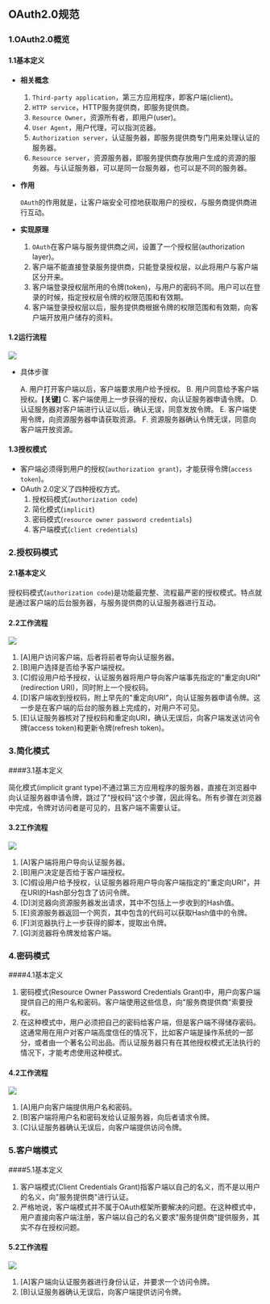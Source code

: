 ## OAuth2.0规范

### 1.OAuth2.0概览

#### 1.1基本定义

- **相关概念**

  1. `Third-party application`，第三方应用程序，即客户端(client)。
  2. `HTTP service`，HTTP服务提供商，即服务提供商。
  3. `Resource Owner`，资源所有者，即用户(user)。
  4. `User Agent`，用户代理，可以指浏览器。
  5. `Authorization server`，认证服务器，即服务提供商专门用来处理认证的服务器。
  6. `Resource server`，资源服务器，即服务提供商存放用户生成的资源的服务器。与认证服务器，可以是同一台服务器，也可以是不同的服务器。

- **作用**

  `OAuth`的作用就是，让客户端安全可控地获取用户的授权，与服务商提供商进行互动。

- **实现原理**

  1. `OAuth`在客户端与服务提供商之间，设置了一个授权层(authorization layer)。
  2. 客户端不能直接登录服务提供商，只能登录授权层，以此将用户与客户端区分开来。
  3. 客户端登录授权层所用的令牌(token)，与用户的密码不同。用户可以在登录的时候，指定授权层令牌的权限范围和有效期。
  4. 客户端登录授权层以后，服务提供商根据令牌的权限范围和有效期，向客户端开放用户储存的资料。

#### 1.2运行流程

![](https://javanote.oss-cn-shenzhen.aliyuncs.com/1_oauth2运行流程.png)

- 具体步骤

  A. 用户打开客户端以后，客户端要求用户给予授权。
  B. 用户同意给予客户端授权。**[关键]**
  C. 客户端使用上一步获得的授权，向认证服务器申请令牌。
  D. 认证服务器对客户端进行认证以后，确认无误，同意发放令牌。
  E. 客户端使用令牌，向资源服务器申请获取资源。
  F. 资源服务器确认令牌无误，同意向客户端开放资源。

  

#### 1.3授权模式

- 客户端必须得到用户的授权(`authorization grant`)，才能获得令牌(`access token`)。
- OAuth 2.0定义了四种授权方式。
    1. 授权码模式(`authorization code`)
    2. 简化模式(`implicit`)
    3. 密码模式(`resource owner password credentials`)
    4. 客户端模式(`client credentials`)



### 2.授权码模式

#### 2.1基本定义

授权码模式(`authorization code`)是功能最完整、流程最严密的授权模式。特点就是通过客户端的后台服务器，与服务提供商的认证服务器进行互动。

#### 2.2工作流程

![](https://javanote.oss-cn-shenzhen.aliyuncs.com/2_授权码模式流程.png)

1. [A]用户访问客户端，后者将前者导向认证服务器。
2. [B]用户选择是否给予客户端授权。
3. [C]假设用户给予授权，认证服务器将用户导向客户端事先指定的"重定向URI"(redirection URI)，同时附上一个授权码。
4. [D]客户端收到授权码，附上早先的"重定向URI"，向认证服务器申请令牌。这一步是在客户端的后台的服务器上完成的，对用户不可见。
5. [E]认证服务器核对了授权码和重定向URI，确认无误后，向客户端发送访问令牌(access token)和更新令牌(refresh token)。

### 3.简化模式

####3.1基本定义

简化模式(implicit grant type)不通过第三方应用程序的服务器，直接在浏览器中向认证服务器申请令牌，跳过了"授权码"这个步骤，因此得名。所有步骤在浏览器中完成，令牌对访问者是可见的，且客户端不需要认证。

#### 3.2工作流程

![](https://javanote.oss-cn-shenzhen.aliyuncs.com/3_简化模式流程.png)

1. [A]客户端将用户导向认证服务器。
2. [B]用户决定是否给于客户端授权。
3. [C]假设用户给予授权，认证服务器将用户导向客户端指定的"重定向URI"，并在URI的Hash部分包含了访问令牌。
4. [D]浏览器向资源服务器发出请求，其中不包括上一步收到的Hash值。
5. [E]资源服务器返回一个网页，其中包含的代码可以获取Hash值中的令牌。
6. [F]浏览器执行上一步获得的脚本，提取出令牌。
7. [G]浏览器将令牌发给客户端。

### 4.密码模式

####4.1基本定义

1. 密码模式(Resource Owner Password Credentials Grant)中，用户向客户端提供自己的用户名和密码。客户端使用这些信息，向"服务商提供商"索要授权。
2. 在这种模式中，用户必须把自己的密码给客户端，但是客户端不得储存密码。这通常用在用户对客户端高度信任的情况下，比如客户端是操作系统的一部分，或者由一个著名公司出品。而认证服务器只有在其他授权模式无法执行的情况下，才能考虑使用这种模式。

#### 4.2工作流程

![](https://javanote.oss-cn-shenzhen.aliyuncs.com/4_密码模式流程.png)

1. [A]用户向客户端提供用户名和密码。
2. [B]客户端将用户名和密码发给认证服务器，向后者请求令牌。
3. [C]认证服务器确认无误后，向客户端提供访问令牌。

### 5.客户端模式

####5.1基本定义

1. 客户端模式(Client Credentials Grant)指客户端以自己的名义，而不是以用户的名义，向"服务提供商"进行认证。
2. 严格地说，客户端模式并不属于OAuth框架所要解决的问题。在这种模式中，用户直接向客户端注册，客户端以自己的名义要求"服务提供商"提供服务，其实不存在授权问题。

#### 5.2工作流程

![](https://javanote.oss-cn-shenzhen.aliyuncs.com/5_客户端模式流程.png)

1. [A]客户端向认证服务器进行身份认证，并要求一个访问令牌。
2. [B]认证服务器确认无误后，向客户端提供访问令牌。

